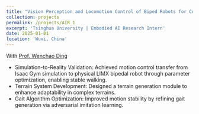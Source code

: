 ```yaml
---
title: "Vision Perception and Locomotion Control of Biped Robots for Complex Terrain"
collection: projects
permalink: /projects/AIR_1
excerpt: 'Tsinghua University | Embodied AI Research Intern'
date: 2025-01-01
location: 'Wuxi, China'
---
```

With [Prof. Wenchao Ding](https://wenchaoding.github.io/personal/index.html) 
* Simulation-to-Reality Validation: Achieved motion control transfer from Isaac Gym simulation to physical LIMX bipedal robot through parameter optimization, enabling stable walking. 
* Terrain System Development: Designed a terrain generation module to enhance adaptability in complex terrains. 
* Gait Algorithm Optimization: Improved motion stability by refining gait generation via adversarial imitation learning. 
